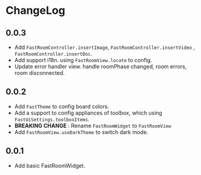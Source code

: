 # ChangeLog

## 0.0.3

* Add `FastRoomController.insertImage`, `FastRoomController.insertVideo`
  , `FastRoomController.insertDoc`.
* Add support i18n. using `FastRoomView.locate` to config.
* Update error handler view. handle roomPhase changed, room errors, room disconnected.

## 0.0.2

* Add `FastTheme` to config board colors.
* Add a support to config appliances of toolbox, which using `FastUiSettings.toolboxItems`.
* **BREAKING CHANGE** : Rename `FastRoomWidget` to `FastRoomView`
* Add `FastRoomView.useDarkTheme` to switch dark mode.

## 0.0.1

* Add basic FastRoomWidget.
